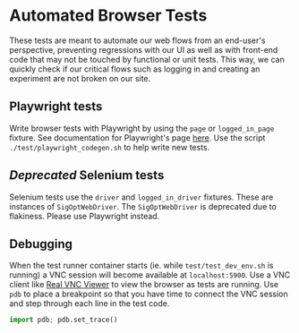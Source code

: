 <!--
Copyright © 2023 Intel Corporation

SPDX-License-Identifier: Apache License 2.0
-->

# Automated Browser Tests

These tests are meant to automate our web flows from an end-user's perspective,
preventing regressions with our UI as well as with front-end code that may not be touched by functional or unit tests.
This way, we can quickly check if our critical flows such as logging in and creating an experiment are not broken on our site.

## Playwright tests

Write browser tests with Playwright by using the `page` or `logged_in_page` fixture.
See documentation for Playwright's page [here](https://playwright.dev/python/docs/api/class-page).
Use the script `./test/playwright_codegen.sh` to help write new tests.

## _Deprecated_ Selenium tests

Selenium tests use the `driver` and `logged_in_driver` fixtures.
These are instances of `SigOptWebDriver`. The `SigOptWebDriver` is deprecated due to flakiness.
Please use Playwright instead.

## Debugging

When the test runner container starts (ie. while `test/test_dev_env.sh` is running) a VNC session will become available at `localhost:5900`.
Use a VNC client like [Real VNC Viewer](https://www.realvnc.com/en/connect/download/viewer/) to view the browser as tests are running.
Use `pdb` to place a breakpoint so that you have time to connect the VNC session and step through each line in the test code.

```python
import pdb; pdb.set_trace()
```
